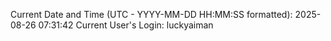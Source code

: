 Current Date and Time (UTC - YYYY-MM-DD HH:MM:SS formatted): 2025-08-26 07:31:42
Current User's Login: luckyaiman

